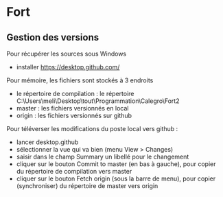 # Fort


## Gestion des versions
Pour récupérer les sources sous Windows
 - installer https://desktop.github.com/
 
 Pour mémoire, les fichiers sont stockés à 3 endroits
  - le répertoire de compilation : le répertoire C:\Users\meli\Desktop\tout\Programmation\Calegro\Fort2
  - master : les fichiers versionnés en local
  - origin : les fichiers versionnés sur github
 
 Pour téléverser les modifications du poste local vers github :
  - lancer desktop.github
  - sélectionner la vue qui va bien (menu View > Changes)
  - saisir dans le champ Summary un libellé pour le changement
  - cliquer sur le bouton Commit to master (en bas à gauche), pour copier du répertoire de compilation vers master
  - cliquer sur le bouton Fetch origin (sous la barre de menu), pour copier (synchroniser) du répertoire de master vers origin
